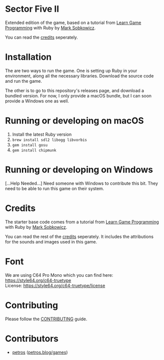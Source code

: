 Sector Five II
==============

Extended edition of the game, based on a tutorial from [Learn Game Programming]
with Ruby by [Mark Sobkowicz].

You can read the [credits](credits.txt) seperately.

Installation
============

The are two ways to run the game. One is setting up Ruby in your environment,
along all the necessary libraries. Download the source code and run the game.

The other is to go to this repository's releases page, and download a bundled
version. For now, I only provide a macOS bundle, but I can soon provide a
Windows one as well.

Running or developing on macOS
==============================

1. Install the latest Ruby version
2. `brew install sdl2 libogg libvorbis`
3. `gem install gosu`
4. `gem install chipmunk`

Running or developing on Windows
================================

[...Help Needed...]
Need someone with Windows to contribute this bit. They need to be able to run
this game on their system.

Credits
=======
The starter base code comes from a tutorial from [Learn Game Programming]
with Ruby by [Mark Sobkowicz](https://twitter.com/MarkSobkowicz).

You can read the rest of the [credits](credits.txt) seperately. It includes the
attributions for the sounds and images used in this game.

Font
====
We are using C64 Pro Mono which you can find here:  
https://style64.org/c64-truetype  
License: https://style64.org/c64-truetype/license  

Contributing
============

Please follow the [CONTRIBUTING](CONTRIBUTING) guide.

Contributors
============

- [petros](https://twitter.com/amiridis) ([petros.blog/games](https://petros.blog/games))

[Learn Game Programming]: https://pragprog.com/book/msgpkids/learn-game-programming-with-ruby
[Mark Sobkowicz]: https://twitter.com/MarkSobkowicz